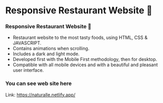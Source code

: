 # Responsive Restaurant Website 🌊
###  Responsive Restaurant Website 🌊

- Restaurant website to the most tasty foods, using HTML, CSS & JAVASCRIPT.
- Contains animations when scrolling.
- Includes a dark and light mode.
- Developed first with the Mobile First methodology, then for desktop.
- Compatible with all mobile devices and with a beautiful and pleasant user interface.


### You can see web site here
Link: https://naturalle.netlify.app/

